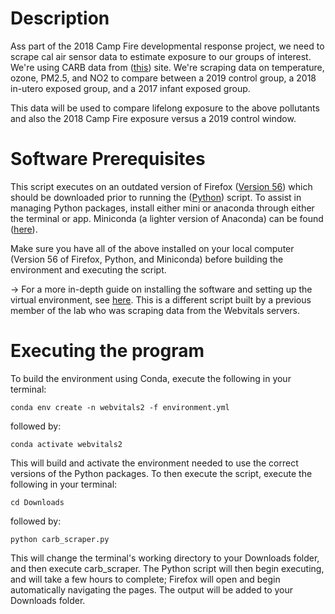 # Description
Ass part of the 2018 Camp Fire developmental response project, we need to scrape cal air sensor data to estimate exposure to our groups of interest. We're using CARB data from ([this](https://ww3.arb.ca.gov/qaweb/iframe_site.php?s_arb_code=57577)) site. We're scraping data on temperature, ozone, PM2.5, and NO2 to compare between a 2019 control group, a 2018 in-utero exposed group, and a 2017 infant exposed group.

This data will be used to compare lifelong exposure to the above pollutants and also the 2018 Camp Fire exposure versus a 2019 control window.

# Software Prerequisites
This script executes on an outdated version of Firefox ([Version 56](https://www.mozilla.org/en-US/firefox/56.0/releasenotes/)) which should be downloaded prior to running the ([Python](https://www.python.org/downloads/)) script. To assist in managing Python packages, install either mini or anaconda through either the terminal or app. Miniconda (a lighter version of Anaconda) can be found ([here](https://docs.anaconda.com/miniconda/)).

Make sure you have all of the above installed on your local computer (Version 56 of Firefox, Python, and Miniconda) before building the environment and executing the script.

-> For a more in-depth guide on installing the software and setting up the virtual environment, see [here](https://github.com/lmillergrp/webvitals). This is a different script built by a previous member of the lab who was scraping data from the Webvitals servers.

# Executing the program
To build the environment using Conda, execute the following in your terminal:
```
conda env create -n webvitals2 -f environment.yml
```
followed by:
```
conda activate webvitals2
```

This will build and activate the environment needed to use the correct versions of the Python packages. To then execute the script, execute the following in your terminal:
```
cd Downloads
```
followed by:
```
python carb_scraper.py
```

This will change the terminal's working directory to your Downloads folder, and then execute carb_scraper. The Python script will then begin executing, and will take a few hours to complete; Firefox will open and begin automatically navigating the pages. The output will be added to your Downloads folder.

